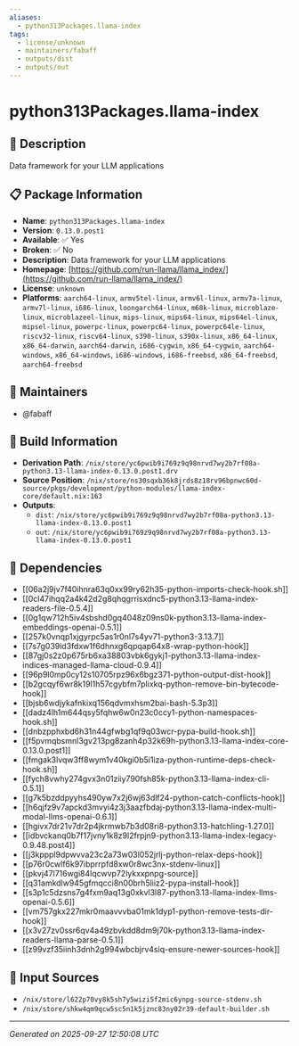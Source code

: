 ```yaml
---
aliases:
  - python313Packages.llama-index
tags:
  - license/unknown
  - maintainers/fabaff
  - outputs/dist
  - outputs/out
---
```


# python313Packages.llama-index

## 📝 Description

Data framework for your LLM applications

## 📋 Package Information

- **Name**: `python313Packages.llama-index`
- **Version**: `0.13.0.post1`
- **Available**: ✅ Yes
- **Broken**: ✅ No
- **Description**: Data framework for your LLM applications
- **Homepage**: [https://github.com/run-llama/llama_index/](https://github.com/run-llama/llama_index/)
- **License**: `unknown`
- **Platforms**: `aarch64-linux`, `armv5tel-linux`, `armv6l-linux`, `armv7a-linux`, `armv7l-linux`, `i686-linux`, `loongarch64-linux`, `m68k-linux`, `microblaze-linux`, `microblazeel-linux`, `mips-linux`, `mips64-linux`, `mips64el-linux`, `mipsel-linux`, `powerpc-linux`, `powerpc64-linux`, `powerpc64le-linux`, `riscv32-linux`, `riscv64-linux`, `s390-linux`, `s390x-linux`, `x86_64-linux`, `x86_64-darwin`, `aarch64-darwin`, `i686-cygwin`, `x86_64-cygwin`, `aarch64-windows`, `x86_64-windows`, `i686-windows`, `i686-freebsd`, `x86_64-freebsd`, `aarch64-freebsd`
## 👥 Maintainers

- @fabaff


## 🔧 Build Information

- **Derivation Path**: `/nix/store/yc6pwib9i769z9q98nrvd7wy2b7rf08a-python3.13-llama-index-0.13.0.post1.drv`
- **Source Position**: `/nix/store/ns30sqxb36k8jrds8z18rv96bpnwc60d-source/pkgs/development/python-modules/llama-index-core/default.nix:163`
- **Outputs**:
  - `dist`:  `/nix/store/yc6pwib9i769z9q98nrvd7wy2b7rf08a-python3.13-llama-index-0.13.0.post1`
  - `out`:  `/nix/store/yc6pwib9i769z9q98nrvd7wy2b7rf08a-python3.13-llama-index-0.13.0.post1`

## 🔗 Dependencies

- [[06a2j9jv7f40ihnra63q0xx99ry62h35-python-imports-check-hook.sh]]
- [[0cl47ihqq2a4k42d2g8qhqgrrisxdnc5-python3.13-llama-index-readers-file-0.5.4]]
- [[0g1qw712h5iv4sbshd0gq4048z09ns0k-python3.13-llama-index-embeddings-openai-0.5.1]]
- [[257k0vnqp1xjgyrpc5as1r0nl7s4yv71-python3-3.13.7]]
- [[7s7g039id3fdxw1f6dhnxg6qpqap64x8-wrap-python-hook]]
- [[87gj0s2z0p675rb6xa38803vbk6gykj1-python3.13-llama-index-indices-managed-llama-cloud-0.9.4]]
- [[96p9l0mp0cy12s10705rpz96x6bgz371-python-output-dist-hook]]
- [[b2gcqyf6wr8k19l1h57cgybfm7plixkq-python-remove-bin-bytecode-hook]]
- [[bjsb6wdjykafnkixq156qdvmxhsm2bai-bash-5.3p3]]
- [[dadz4lh1m644qsy5fqhw6w0n23c0ccy1-python-namespaces-hook.sh]]
- [[dnbzpphxbd6h31n44gfwbg1qf9q03wcr-pypa-build-hook.sh]]
- [[f5pvmqbsmnl3gv213pg8zanh4p32k69h-python3.13-llama-index-core-0.13.0.post1]]
- [[fmgak3lvqw3ff8wym1v40kgi0b5i1iza-python-runtime-deps-check-hook.sh]]
- [[fych8vwhy274gvx3n01ziiy790fsh85k-python3.13-llama-index-cli-0.5.1]]
- [[g7k5bzddpyyhs490yw7x2j6wj63dlf24-python-catch-conflicts-hook]]
- [[h6qjfz9v7apckd3mvyi4z3j3aazfbdaj-python3.13-llama-index-multi-modal-llms-openai-0.6.1]]
- [[hgivx7dr21v7dr2p4jkrmwb7b3d08ri8-python3.13-hatchling-1.27.0]]
- [[idbvckanq0b7f17jvny1k8z9l2frpjn9-python3.13-llama-index-legacy-0.9.48.post4]]
- [[j3kpppl9dpwvva23c2a73w03l052jrlj-python-relax-deps-hook]]
- [[p76r0cwlf6k97ibprrpfd8xw0r8wc3nx-stdenv-linux]]
- [[pkvj47l716wgi84lqcwvp72lykxxpnpg-source]]
- [[q31amkdlw945gfmqcci8n00brh5liiz2-pypa-install-hook]]
- [[s3p1c5dzsns7g4fxm9aq13g0xkvl3l87-python3.13-llama-index-llms-openai-0.5.6]]
- [[vm757gkx227mkr0maavvvba01mk1dyp1-python-remove-tests-dir-hook]]
- [[x3v27zv0ssr6qv4a49zbvkdd8dm9j70k-python3.13-llama-index-readers-llama-parse-0.5.1]]
- [[z99vzf35iinh3dnh2g994wbcbjrv4siq-ensure-newer-sources-hook]]

## 📁 Input Sources

- `/nix/store/l622p70vy8k5sh7y5wizi5f2mic6ynpg-source-stdenv.sh`
- `/nix/store/shkw4qm9qcw5sc5n1k5jznc83ny02r39-default-builder.sh`

---
*Generated on 2025-09-27 12:50:08 UTC*
